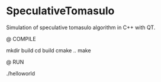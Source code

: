 # SpeculativeTomasulo
Simulation of speculative tomasulo algorithm in C++ with QT.

@ COMPILE

mkdir build
cd build
cmake ..
make

@ RUN

./helloworld
